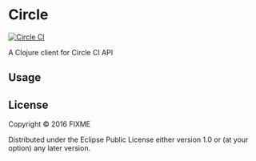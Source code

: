 # Circle

[![Circle CI](https://circleci.com/gh/owainlewis/circle-clj.svg?style=svg)](https://circleci.com/gh/owainlewis/circle-clj)

A Clojure client for Circle CI API

## Usage

## License

Copyright © 2016 FIXME

Distributed under the Eclipse Public License either version 1.0 or (at
your option) any later version.
